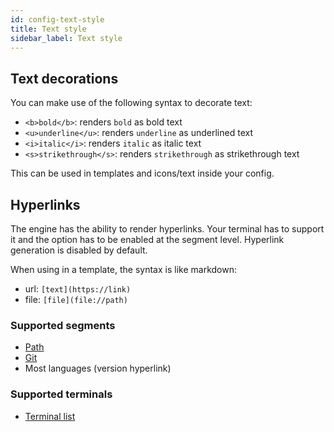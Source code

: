 ```yaml
---
id: config-text-style
title: Text style
sidebar_label: Text style
---
```


## Text decorations

You can make use of the following syntax to decorate text:

- `<b>bold</b>`: renders `bold` as bold text
- `<u>underline</u>`: renders `underline` as underlined text
- `<i>italic</i>`: renders `italic` as italic text
- `<s>strikethrough</s>`: renders `strikethrough` as strikethrough text

This can be used in templates and icons/text inside your config.

## Hyperlinks

The engine has the ability to render hyperlinks. Your terminal has to support it and the option
has to be enabled at the segment level. Hyperlink generation is disabled by default.

When using in a template, the syntax is like markdown:

- url: `[text](https://link)`
- file: `[file](file://path)`

### Supported segments

- [Path][path-segment]
- [Git][git-segment]
- Most languages (version hyperlink)

### Supported terminals

- [Terminal list][terminal-list-hyperlinks]

[terminal-list-hyperlinks]: https://gist.github.com/egmontkob/eb114294efbcd5adb1944c9f3cb5feda
[path-segment]: /docs/path
[git-segment]: /docs/git
